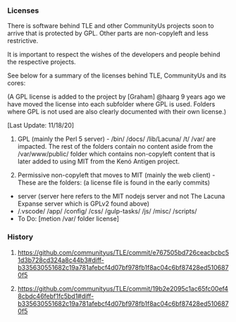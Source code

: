 ### Licenses
There is software behind TLE and other CommunityUs projects soon to arrive that is protected by GPL. Other parts are non-copyleft and less restrictive.

It is important to respect the wishes of the developers and people behind the respective projects.

See below for a summary of the licenses behind TLE, CommunityUs and its cores:

(A GPL license is added to the project by [Graham] @haarg 9 years ago we have moved the license into each subfolder where GPL is used. Folders where GPL is not used are also clearly documented with their own license.)

[Last Update: 11/18/20]

1. GPL (mainly the Perl 5 server) - /bin/ /docs/ /lib/Lacuna/ /t/ /var/ are impacted. The rest of the folders contain no content aside from the /var/www/public/ folder which contains non-copyleft content that is later added to using MIT from the Kenó Antigen project.

1. Permissive non-copyleft that moves to MIT (mainly the web client) - These are the folders: (a license file is found in the early commits)
- server (server here refers to the MIT nodejs server and not The Lacuna Expanse server which is GPLv2 found above)
- /.vscode/ /app/ /config/ /css/ /gulp-tasks/ /js/ /misc/ /scripts/
- To Do: [metion /var/ folder license]

### History
1. https://github.com/communityus/TLE/commit/e767505bd726ceacbcbc51d3b728cd324a8c44b3#diff-b335630551682c19a781afebcf4d07bf978fb1f8ac04c6bf87428ed5106870f5

1. https://github.com/communityus/TLE/commit/19b2e2095c1ac65fc00ef48cbdc46febf1fc5bd1#diff-b335630551682c19a781afebcf4d07bf978fb1f8ac04c6bf87428ed5106870f5

